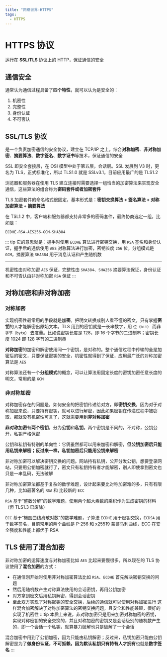 ```yaml
---
title: "网络世界-HTTPS"
tags:
  - HTTPS
---
```


# HTTPS 协议

运行在 **SSL/TLS** 协议上的 HTTP，保证通信的安全

## 通信安全

通常认为通信过程具备了**四个特性**，就可以认为是安全的：

1. 机密性
2. 完整性
3. 身份认证
4. 不可否认

## SSL/TLS 协议

是一个负责加密通信的安全协议，建立在 TCP/IP 之上，综合**对称加密**、**非对称加密**、**摘要算法**、**数字签名**、**数字证书**等技术，保证通信的安全

SSL 即安全套接层，在 OSI 模型中处于第五层，会话层。SSL 发展到 V3 时，更名为 TLS，正式标准化，所以 TLS1.0 就是 SSLv3.1，目前应用最广的是 TLS1.2

浏览器和服务器在使用 TLS 建立连接时需要选择一组恰当的加密算法来实现安全通信，这些算法的组合称为**密码套件或者加密套件**

TLS 加密套件的命名格式很固定，基本形式是：**密钥交换算法 + 签名算法 + 对称加密算法 + 摘要算法**

在 TSL1.2 中，客户端和服务器都支持非常多的密码套件，最终协商选定一组，比如是：

```
ECDHE-RSA-AES256-GCM-SHA384
```

::: tip
它的意思就是：握手时使用 `ECDHE` 算法进行密钥交换，用 `RSA` 签名和身份认证，握手后的通信使用 `AES` 对称算法进行加密，密钥长度 `256` 位，分组模式是 `GCM`，摘要算法 `SHA384` 用于消息认证和产生随机数

---

机密性由对称加密 `AES` 保证，完整性由 `SHA384`、`SHA256` 摘要算法保证，身份认证和不可否认由非对称加密 `RSA` 保证
:::

## 对称加密和非对称加密

### 对称加密

实现机密性最常用的手段就是**加密**。把明文转换成别人看不懂的密文，只有掌握**密钥**的人才能解密出原始文本。TLS 用到的密钥就是一长串数字，用 `位（bit）` 而非 `字节（byte）` 去度量。比如说密钥长度是 128，即 16 个字节的二进制串；密钥长度 1024 即 128 字节的二进制串

**对称加密**的加密和解密使用同一个密钥，是对称的。整个通信过程中传输的全是加密后的密文，只要保证密钥的安全，机密性就得到了保证，应用最广泛的对称加密算法是 `AES`

对称算法还有一个**分组模式**的概念，可以让算法用固定长度的密钥加密任意长度的明文，常用的是 `GCM`

### 非对称加密

对称加密存在的问题是，如何安全的把密钥传递给对方，即**密钥交换**，因为对于对称加密来说，只要持有密钥，就可以进行解密，因此如果密钥在传递过程中被窃取，那就没有机密性可言了，这就需要用到**非对称加密**

**非对称加密**有**两个密钥**，分为**公钥**和**私钥**。两个密钥是不同的，不对称，公钥公开，私钥严格保密

公钥和私钥有特别的单向性：它俩虽然都可以用来加密和解密，**但公钥加密后只能用私钥来解密；反过来一样，私钥加密后只能用公钥来解密**

非对称加密可以解决密钥交换的问题。网站持有私钥，公开分发公钥，想要登录网站，只要用公钥加密就行了，密文只有私钥持有者才能解密，别人即使拿到密文也只是一串乱码，无法破解

非对称加密算法都基于复杂的数学难题，设计起来要比对称加密难的多，只有有限几种，比如最著名的 `RSA` 和 比较新的 `ECC`

`RSA` 基于“整数分解”的数学难题，使用两个超大素数的乘积作为生成密钥的材料（但 TLS1.3 已废除）

`ECC` 基于“椭圆曲线离散对数”的数学难题，子算法 `ECDHE` 用于密钥交换，`ECDSA` 用于数字签名，目前常用的两个曲线是 P-256 和 x25519 蒙哥马利曲线，ECC 在安全强度和性能上都优于 RSA

## TLS 使用了混合加密

非对称加密的运算速度与对称加密比如 `AES` 比起来要慢很多，所以现在的 TLS 协议使用了**混合加密**的方式：

- 在通信刚开始时使用非对称加密算法比如 `RSA`、`ECDHE` 首先解决密钥交换的问题
- 然后用随机数产生对称算法使用的会话密钥，再用公钥加密
- 对方拿到密文后用私钥解密，得到会话密钥
- 至此双方实现了对称密钥的安全交换，后续的通信就可以使用对称加密进行
  这样混合加密解决了对称加密算法的密钥交换问题，且安全和性能兼顾，很好的实现了机密性
  :::tip
  本质上来说，非对称加密只是用来加密对称加密的密钥，实现对称密钥的安全交换的，并且对称加密的密钥又是会话级别的随机数产生的，即一个会话一个私钥，就算暴力破解也只是破解了一个会话

混合加密中用到了公钥加密，因为只能由私钥解密；反过来，私钥加密只能由公钥解密是为了**做身份认证，不可抵赖，因为默认私钥只有持有人才拥有**也就是**数字签名**
:::
